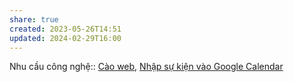 ```yaml
---
share: true
created: 2023-05-26T14:51
updated: 2024-02-29T16:00
---
```

Nhu cầu công nghệ:: [Cào web](../../Nhu%20c%E1%BA%A7u%20c%C3%B4ng%20ngh%E1%BB%87/C%C3%A0o%20web.md), [Nhập sự kiện vào Google Calendar](../../Nhu%20c%E1%BA%A7u%20c%C3%B4ng%20ngh%E1%BB%87/Nh%E1%BA%ADp%20s%E1%BB%B1%20ki%E1%BB%87n%20v%C3%A0o%20Google%20Calendar.md)